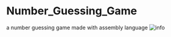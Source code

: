 
# Number_Guessing_Game
a number guessing game made with assembly language
![info](https://user-images.githubusercontent.com/85808317/179703546-a60c25dc-b71a-4235-92a8-f717bad73eee.png)
